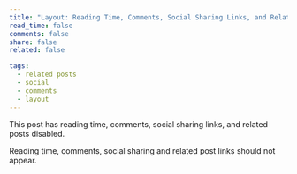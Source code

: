 ```yaml
---
title: "Layout: Reading Time, Comments, Social Sharing Links, and Related Posts Disabled"
read_time: false
comments: false
share: false
related: false

tags:
  - related posts
  - social
  - comments
  - layout
---
```


This post has reading time, comments, social sharing links, and related posts disabled.

Reading time, comments, social sharing and related post links should not appear.